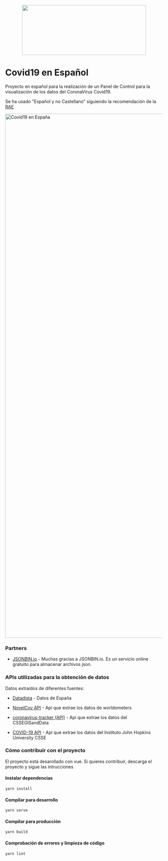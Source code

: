<p align="center"><img src="https://user-images.githubusercontent.com/74367/76736685-365f7100-675f-11ea-9358-566e2752075b.png" width="396" height="160"></p>

# Covid19 en Español

Proyecto en español para la realización de un Panel de Control para la visualización de los datos del CoronaVirus Covid19.

Se ha usado "Español y no Castellano" siguiendo la recomendación de la [RAE](https://es.wikipedia.org/wiki/Controversia_por_el_nombre_del_idioma_espa%C3%B1ol#cite_ref-12)

<img width="1677" alt="Covid19 en España" src="https://user-images.githubusercontent.com/74367/77338547-cfc3ef80-6d2a-11ea-857b-0db9851f6b64.png">

### Partners

* [JSONBIN.io](https://jsonbin.io) - Muchas gracias a JSONBIN.io. Es un servicio online gratuito para almacenar archivos json.

### APIs utilizadas para la obtención de datos

Datos extraidos de diferentes fuentes:

* [Datadista](https://github.com/datadista/datasets/tree/master/COVID%2019) - Datos de España

* [NovelCov API](https://github.com/NovelCOVID/API) - Api que extrae los datos de worldometers 

* [coronavirus-tracker (API)](https://coronavirus-tracker-api.herokuapp.com) - Api que extrae los datos del CSSEGISandData

* [COVID-19 API](https://github.com/mathdroid/covid-19-api) - Api que extrae los datos del Instituto John Hopkins University CSSE

### Cómo contribuir con el proyecto

El proyecto está desarollado con vue. Si quieres contribuir, descarga el proyecto y sigue las intrucciones

#### Instalar dependencias
```
yarn install
```

#### Compilar para desarrollo
```
yarn serve
```

#### Compilar para producción
```
yarn build
```

#### Comprobación de errores y limpieza de código
```
yarn lint
